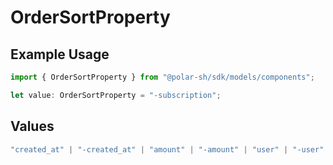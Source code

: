 # OrderSortProperty

## Example Usage

```typescript
import { OrderSortProperty } from "@polar-sh/sdk/models/components";

let value: OrderSortProperty = "-subscription";
```

## Values

```typescript
"created_at" | "-created_at" | "amount" | "-amount" | "user" | "-user" | "product" | "-product" | "discount" | "-discount" | "subscription" | "-subscription"
```